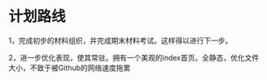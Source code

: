 # 计划路线

1，完成初步的材料组织，并完成期末材料考试。这样得以进行下一步。

2，进一步优化表现，使其常驻。拥有一个美观的index首页。全静态，优化文件大小，不致于被Github的网络速度拖累